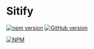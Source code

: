 # Sitify

[![npm version](https://badge.fury.io/js/sitify.svg)](http://badge.fury.io/js/sitify) [![GitHub version](https://badge.fury.io/gh/hacdias%2Fsitify.svg)](http://badge.fury.io/gh/hacdias%2Fsitify)

[![NPM](https://nodei.co/npm/sitify.png?downloads=true)](https://nodei.co/npm/sitify/)
